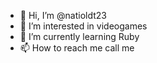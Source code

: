 - 👋 Hi, I’m @natioldt23
- 👀 I’m interested in videogames
- 🌱 I’m currently learning Ruby
- 📫 How to reach me call me


